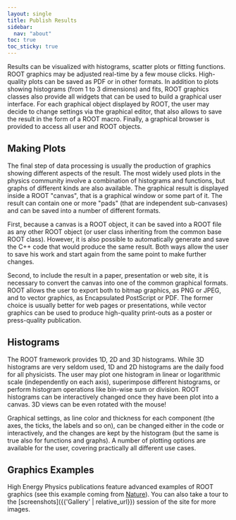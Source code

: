 ```yaml
---
layout: single
title: Publish Results
sidebar:
  nav: "about"
toc: true
toc_sticky: true
---
```


Results can be visualized with histograms, scatter plots or fitting functions. ROOT
graphics may be adjusted real-time by a few mouse clicks.  High-quality plots can be
saved as PDF or in other formats.  In addition to plots showing histograms (from 1 to 3
dimensions) and fits, ROOT graphics classes also provide all widgets that can be used
to build a graphical user interface. For each graphical object displayed by ROOT, the
user may decide to change settings via the graphical editor, that also allows to save
the result in the form of a ROOT macro. Finally, a graphical browser is provided to
access all user and ROOT objects.

## Making Plots
The final step of data processing is usually the production of graphics showing different
aspects of the result.  The most widely used plots in the physics community involve a
combination of histograms and functions, but graphs of different kinds are also
available.  The graphical result is displayed inside a ROOT "canvas", that is a graphical
window or some part of it.  The result can contain one or more "pads" (that are
independent sub-canvases) and can be saved into a number of different formats.

First, because a canvas is a ROOT object, it can be saved into a ROOT file as any other
ROOT object (or user class inheriting from the common base ROOT class).  However, it is
also possible to automatically generate and save the C++ code that would produce the
same result.  Both ways allow the user to save his work and start again from the same
point to make further changes.

Second, to include the result in a paper, presentation or web site, it is necessary to
convert the canvas into one of the common graphical formats.  ROOT allows the user to
export both to bitmap graphics, as PNG or JPEG, and to vector graphics, as Encapsulated
PostScript or PDF.  The former choice is usually better for web pages or presentations,
while vector graphics can be used to produce high-quality print-outs as a poster or
press-quality publication.

## Histograms
The ROOT framework provides 1D, 2D and 3D histograms. While 3D histograms are very
seldom used, 1D and 2D histograms are the daily food for all physicists.  The user
may plot one histogram in linear or logarithmic scale (independently on each axis),
superimpose different histograms, or perform histogram operations like bin-wise sum or
division.  ROOT histograms can be interactively changed once they have been plot into a
canvas.  3D views can be even rotated with the mouse!

Graphical settings, as line color and thickness for each component (the axes, the ticks,
the labels and so on), can be changed either in the code or interactively, and the
changes are kept by the histogram (but the same is true also for functions and graphs).
A number of plotting options are available for the user, covering practically all
different use cases.

## Graphics Examples
High Energy Physics publications feature advanced examples of ROOT graphics (see this
example coming from
[Nature](http://www.nature.com/nature/journal/v522/n7554/fig_tab/nature14474_F2.html)).
You can also take a tour to the [screenshots]({{'Gallery' | relative_url}}) session of the site for more
images.
